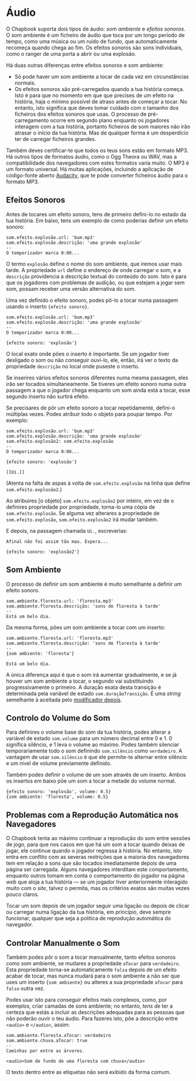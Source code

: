 # Áudio

O Chapbook suporta dois tipos de áudio: _som ambiente_ e _efeitos sonoros_. O som ambiente é um ficheiro de áudio que toca por um longo período de tempo, como uma música ou um ruído de fundo, que automaticamente recomeça quando chega ao fim. Os efeitos sonoros são sons individuais, como o ranger de uma porta a abrir ou uma explosão.

Há duas outras diferenças entre efeitos sonoros e som ambiente:
- Só pode haver um som ambiente a tocar de cada vez em circunstâncias normais.
- Os efeitos sonoros são pré-carregados quando a tua história começa. Isto é para que no momento em que que precises de um efeito na história, haja o mínimo possível de atraso antes de começar a tocar. No entanto, isto significa que deves tomar cuidado com o tamanho dos ficheiros dos efeitos sonoros que usas. O processo de pré-carregamento ocorre em segundo plano enquanto os jogadores interagem com a tua história, portanto ficheiros de som maiores não irão atrasar o início da tua história. Mas de qualquer forma é um desperdício ter de carregar ficheiros grandes.

Também deves certificar-te que todos os teus sons estão em formato MP3. Há outros tipos de formatos áudio, como o Ogg Theora ou WAV, mas a compatibilidade dos navegadores com estes formatos varia muito. O MP3 é um formato universal. Há muitas aplicações, incluindo a aplicação de código-fonte aberto [Audacity], que te pode converter ficheiros áudio para o formato MP3.

## Efeitos Sonoros

Antes de tocares um efeito sonoro, tens de primeiro defini-lo no estado da tua história. Em baixo, tens um exemplo de como poderias definir um efeito sonoro:

```
som.efeito.explosão.url: 'bum.mp3'
som.efeito.explosão.descrição: 'uma grande explosão'
--
O temporizador marca 0:00...
```

O termo `explosão` define o nome do som ambiente, que iremos usar mais tarde. A propriedade `url` define o endereço de onde carregar o som, e a `descrição` providencia a descrição textual do conteúdo do som. Isto é para que os jogadores com problemas de audição, ou que estejam a jogar sem som, possam receber uma versão alternativa do som.

Uma vez definido o efeito sonoro, podes pô-lo a tocar numa passagem usando o inserto `{efeito sonoro}`.

```
som.efeito.explosão.url: 'bum.mp3'
som.efeito.explosão.descrição: 'uma grande explosão'
--
O temporizador marca 0:00...

{efeito sonoro: 'explosão'}
```

O local exato onde pões o inserto é importante. Se um jogador tiver desligado o som ou não conseguir ouvi-lo, ele, então, irá ver o texto da propriedade `descrição` no local onde puseste o inserto.

Se inserires vários efeitos sonoros diferentes numa mesma passagem, eles irão ser tocados simultaneamente. Se tiveres um efeito sonoro numa outra passagem a que o jogador chega enquanto um som ainda está a tocar, esse segundo inserto não surtirá efeito.

Se precisares de pôr um efeito sonoro a tocar repetidamente, defini-o múltiplas vezes. Podes atribuir todo o objeto para poupar tempo. Por exemplo:

```
som.efeito.explosão.url: 'bum.mp3'
som.efeito.explosão.descrição: 'uma grande explosão'
som.efeito.explosão2: som.efeito.explosão
--
O temporizador marca 0:00...

{efeito sonoro: 'explosão'}

[[Ui.]]
```

(Atenta na falta de aspas à volta de `som.efeito.explosão` na linha que define `som.efeito.explosão2`.)

Ao atribuires [o objeto] `som.efeito.explosão2` por inteiro, em vez de o definires propriedade por propriedade, torna-lo uma cópia de `som.efeito.explosão`. Se alguma vez alterares a propriedade de `som.efeito.explosão`, `som.efeito.explosão2` irá mudar também.

E depois, na passagem chamada `Ui.`, escreverias:

```
Afinal não foi assim tão mau. Espera...

{efeito sonoro: 'explosão2'}
```

## Som Ambiente

O processo de definir um som ambiente é muito semelhante a definir um efeito sonoro.

```
som.ambiente.floresta.url: 'floresta.mp3'
som.ambiente.floresta.descrição: 'sons de floresta à tarde'
--
Está um belo dia.
```


Da mesma forma, pões um som ambiente a tocar com um inserto:

```
som.ambiente.floresta.url: 'floresta.mp3'
som.ambiente.floresta.descrição: 'sons de floresta à tarde'
--
{som ambiente: 'floresta'}

Está um belo dia.
```

A única diferença aqui é que o som irá aumentar gradualmente, e se já houver um som ambiente a tocar, o segundo vai substituindo progressivamente o primeiro. A duração exata desta transição é determinada pela variável de estado `som.duraçãoTransição`. É uma _string_ semelhante à aceitada pelo [modificador depois].

## Controlo do Volume do Som

Para definires o volume base do som da tua história, podes alterar a variável de estado `som.volume` para um número decimal entre 0 e 1. 0 significa silêncio, e 1 leva o volume ao máximo. Podes também silenciar temporariamente todo o som definindo `som.silêncio` como `verdadeiro`. A vantagem de usar `som.silêncio` é que ele permite-te alternar entre silêncio e um nível de volume previamente definido.

Também podes definir o volume de um som através de um inserto. Ambos os insertos em baixo põe um som a tocar a metade do volume normal.

```
{efeito sonoro: 'explosão', volume: 0.5}
{som ambiente: 'floresta', volume: 0.5}
```

## Problemas com a Reprodução Automática nos Navegadores

O Chapbook tenta ao máximo continuar a reprodução do som entre sessões de jogo, para que nos casos em que há um som a tocar quando deixas de jogar, ele continue quando o jogador regressa à história. No entanto, isto entra em conflito com as severas restrições que a maioria dos navegadores tem em relação a sons que são tocados imediatamente depois de uma página ser carregada. Alguns navegadores interditam este comportamento, enquanto outros tomam em conta o comportamento do jogador na página _web_ que aloja a tua história — se um jogador tiver anteriormente interagido muito com o _site_, talvez o permita, mas os critérios exatos são muitas vezes pouco claros.

Tocar um som depois de um jogador seguir uma ligação ou depois de clicar ou carregar numa ligação da tua história, em princípio, deve sempre funcionar, qualquer que seja a política de reprodução automática do navegador.

## Controlar Manualmente o Som

Também podes pôr o som a tocar manualmente, tanto efeitos sonoros como som ambiente, se mudares a propriedade `aTocar` para `verdadeiro`. Esta propriedade torna-se automaticamente `falsa` depois de um efeito acabar de tocar, mas nunca mudará para o som ambiente a não ser que uses um inserto `{som ambiente}` ou alteres a sua propriedade `aTocar` para `falso` outra vez.

Podes usar isto para conseguir efeitos mais complexos, como, por exemplos, criar camadas de sons ambiente; no entanto, *tens de* ter a certeza que estás a incluir as descrições adequadas para as pessoas que não poderão ouvir o teu áudio. Para fazeres isto, põe a descrição entre `<audio>` e `</audio>`, assim:

```
som.ambiente.floresta.aTocar: verdadeiro
som.ambiente.chuva.aTocar: true
--
Caminhas por entre as árvores.

<audio>Som de fundo de uma floresta com chuva</audio>
```

O texto dentro entre as etiquetas não será exibido da forma comum.

[Audacity]: https://www.audacityteam.org/
[objeto]: ../state/objects-and-lookups.md
[modificador depois]: ../modifiers-and-inserts/delayed-text.md
